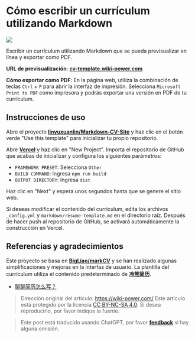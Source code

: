 # Cómo escribir un currículum utilizando Markdown

![](https://img.wiki-power.com/d/wiki-media/img/20210318220041.png)

Escribir un currículum utilizando Markdown que se pueda previsualizar en línea y exportar como PDF.

**URL de previsualización**: [**cv-template.wiki-power.com**](https://cv-template.wiki-power.com/)

**Cómo exportar como PDF**: En la página web, utiliza la combinación de teclas `Ctrl` + `P` para abrir la interfaz de impresión. Selecciona `Microsoft Print to PDF` como impresora y podrás exportar una versión en PDF de tu currículum.

## Instrucciones de uso

Abre el proyecto [**linyuxuanlin/Markdown-CV-Site**](https://github.com/linyuxuanlin/Markdown-CV-Site) y haz clic en el botón verde "Use this template" para inicializar tu propio repositorio.

Abre [**Vercel**](https://vercel.com/) y haz clic en "New Project". Importa el repositorio de GitHub que acabas de inicializar y configura los siguientes parámetros:

- `FRAMEWORK PRESET`: Selecciona `Other`
- `BUILD COMMAND`: Ingresa `npm run build`
- `OUTPUT DIRECTORY`: Ingresa `dist`

Haz clic en "Next" y espera unos segundos hasta que se genere el sitio web.

Si deseas modificar el contenido del currículum, edita los archivos `_config.yml` y `markdown/resume-template.md` en el directorio raíz. Después de hacer push al repositorio de GitHub, se activará automáticamente la construcción en Vercel.

## Referencias y agradecimientos

Este proyecto se basa en [**BigLiao/markCV**](https://github.com/BigLiao/markCV) y se han realizado algunas simplificaciones y mejoras en la interfaz de usuario. La plantilla del currículum utiliza el contenido predeterminado de [**冷熊简历**](https://cv.ftqq.com/).

- [聊聊简历怎么写？](https://mp.weixin.qq.com/s/P64bm-SBYXyQymfHAR1rqA)

> Dirección original del artículo: <https://wiki-power.com/>
> Este artículo está protegido por la licencia [CC BY-NC-SA 4.0](https://creativecommons.org/licenses/by/4.0/deed.zh). Si desea reproducirlo, por favor indique la fuente.

> Este post está traducido usando ChatGPT, por favor [**feedback**](https://github.com/linyuxuanlin/Wiki_MkDocs/issues/new) si hay alguna omisión.